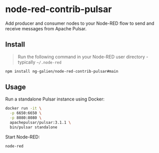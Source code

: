 # node-red-contrib-pulsar

Add producer and consumer nodes to your Node-RED flow to send and receive messages from Apache Pulsar.

## Install

> Run the following command in your Node-RED user directory - typically `~/.node-red`

```bash
npm install ng-galien/node-red-contrib-pulsar#main
```

## Usage

Run a standalone Pulsar instance using Docker:

```bash
docker run -it \
  -p 6650:6650 \
  -p 8080:8080 \
  apachepulsar/pulsar:3.1.1 \
  bin/pulsar standalone
```
Start Node-RED:

```bash
node-red
```